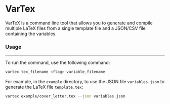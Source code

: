 # VarTex
VarTeX is a command line tool that allows you to generate and compile 
multiple LaTeX files from a single template file and a JSON/CSV file containing the variables.

### Usage

---
To run the command, use the following command:

```bash
vartex tex_filename <flag> variable_filename 
```

For example, in the `example` directory, to use the JSON file `variables.json` to generate the LaTeX file `template.tex`:

```bash
vartex example/cover_letter.tex --json variables.json
```